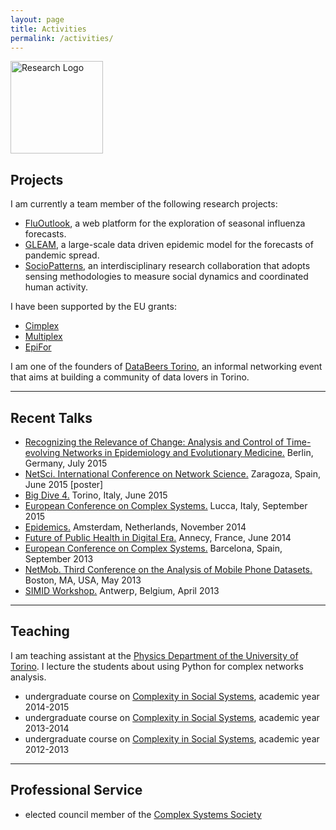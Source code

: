 ```yaml
---
layout: page
title: Activities
permalink: /activities/
---
```


<img src="{{ site.baseurl }}assets/icons/tactics.svg" title="Research Logo" class="profile" height="148" width="148">

<h2>Projects</h2>
I am currently a team member of the following research projects:
<ul>
  <li><a href="https://fluoutlook.org">FluOutlook</a>, a web platform for the exploration of seasonal influenza forecasts. </li>
  <li><a href="https://gleamviz.org">GLEAM</a>, a large-scale data driven epidemic model for the forecasts of pandemic spread. </li>
  <li><a href="https://Sociopatterns.org">SocioPatterns</a>, an interdisciplinary research collaboration that adopts sensing methodologies to measure social dynamics and coordinated human activity.</li>
</ul>

I have been supported by the EU grants:
<ul>
  <li><a href="https://www.cimplex-project.eu/">Cimplex</a> </li>
  <li><a href="http://www.multiplexproject.eu/">Multiplex</a> </li>
  <li><a href="http://epifor.eu/">EpiFor</a> </li>
</ul>

I am one of the founders of <a href="http://databeerstorino.tumblr.com/">DataBeers Torino</a>, an informal networking event that aims at building a community of data lovers in Torino.

<hr>
<h2>Recent Talks</h2>

<ul>
  <li><a href="http://www.cecam.org/workshop-2-1215.html">Recognizing the Relevance of Change: Analysis and Control of Time-evolving Networks in Epidemiology and Evolutionary Medicine.</a> Berlin, Germany, July 2015</li>
  <li><a href="http://www.netsci2015.net">NetSci. International Conference on Network Science.</a> Zaragoza, Spain, June 2015 [poster]</li>
  <li><a href="http://www.bigdive.eu/teachers/">Big Dive 4.</a> Torino, Italy, June 2015</li>
  <li><a href="http://www.eccs14.eu">European Conference on Complex Systems.</a> Lucca, Italy, September 2015</li>
  <li><a href="http://www.epidemics.elsevier.com/">Epidemics.</a> Amsterdam, Netherlands, November 2014</li>
  <li><a href="http://www.isi.it/the-future-of-public-health-in-digital-era-annecy-5-7-june-2014/">Future of Public Health in Digital Era.</a> Annecy, France, June 2014</li>
  <li><a href="http://www.eccs13.eu">European Conference on Complex Systems.</a> Barcelona, Spain, September 2013</li>
  <li><a href="http://perso.uclouvain.be/vincent.blondel/netmob/2013/">NetMob. Third Conference on the Analysis of Mobile Phone Datasets.</a> Boston, MA, USA, May 2013</li>
  <li><a href="http://wp.simid.be/?page_id=68">SIMID Workshop.</a> Antwerp, Belgium, April 2013</li>
</ul>

<hr>

<h2>Teaching</h2>
I am teaching assistant at the <a href="http://fisica.campusnet.unito.it">Physics Department of the University of Torino</a>. I lecture the students about using Python for complex networks analysis.  
<ul>
  <li>undergraduate course on <a href="http://fisica-sc.campusnet.unito.it/do/corsi.pl/Show?_id=4ef1">Complexity in Social Systems</a>, academic year 2014-2015 </li>
  <li>undergraduate course on <a href="http://fisica-sc.campusnet.unito.it/do/corsi.pl/Show?_id=4ef1">Complexity in Social Systems</a>, academic year 2013-2014 </li>  
  <li>undergraduate course on <a href="http://fisica-sc.campusnet.unito.it/do/corsi.pl/Show?_id=4ef1">Complexity in Social Systems</a>, academic year 2012-2013 </li>
</ul>

<hr>

<h2>Professional Service</h2>
<ul>
  <li>elected council member of the  <a href="http://cssociety.org/home">Complex Systems Society</a> </li>
</ul>
